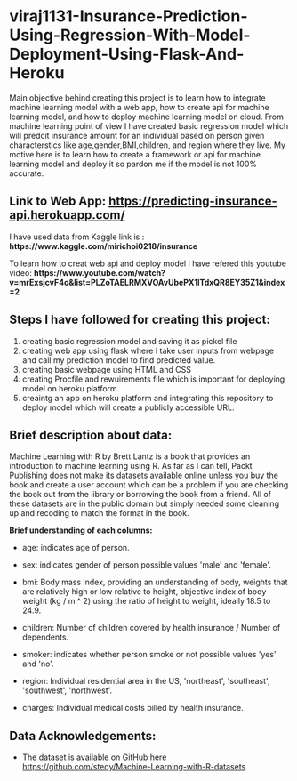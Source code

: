 # viraj1131-Insurance-Prediction-Using-Regression-With-Model-Deployment-Using-Flask-And-Heroku

<p>Main objective behind creating this project is to learn how to integrate machine learning model with a web app, how to create api for machine learning model, and how to deploy machine learning model on cloud. From machine learning point of view I have created basic regression model which will predcit insurance amount for an individual based on person given characterstics like age,gender,BMI,children, and region where they live. My motive here is to learn how to create a framework or api for machine learning model and deploy it so pardon me if the model is not 100% accurate.</p>


## Link to Web App: https://predicting-insurance-api.herokuapp.com/

<p>I have used data from Kaggle link is : <b>https://www.kaggle.com/mirichoi0218/insurance</b></p>

<p>To learn how to creat web api and deploy model I have refered this youtube video: <b>https://www.youtube.com/watch?v=mrExsjcvF4o&list=PLZoTAELRMXVOAvUbePX1lTdxQR8EY35Z1&index=2</b></p>

## Steps I have followed for creating this project:

1. creating basic regression model and saving it as pickel file
2. creating web app using flask where I take user inputs from webpage and call my prediction model to find predicted value.
3. creating basic webpage using HTML and CSS
4. creating Procfile and rewuirements file which is important for deploying model on heroku platform.
5. creaintg an app on heroku platform and integrating this repository to deploy model which will create a publicly accessible URL.

## Brief description about data:

<p>Machine Learning with R by Brett Lantz is a book that provides an introduction to machine learning using R. As far as I can tell, Packt Publishing does not make its datasets available online unless you buy the book and create a user account which can be a problem if you are checking the book out from the library or borrowing the book from a friend. All of these datasets are in the public domain but simply needed some cleaning up and recoding to match the format in the book.</p>

<b>Brief understanding of each columns:</b>

* age: indicates age of person. 

* sex: indicates gender of person possible values 'male' and 'female'.

* bmi: Body mass index, providing an understanding of body, weights that are relatively high or low relative to height,
    objective index of body weight (kg / m ^ 2) using the ratio of height to weight, ideally 18.5 to 24.9.

* children: Number of children covered by health insurance / Number of dependents.

* smoker: indicates whether person smoke or not possible values 'yes' and 'no'.

* region: Individual residential area in the US, 'northeast', 'southeast', 'southwest', 'northwest'.

* charges: Individual medical costs billed by health insurance.

## Data Acknowledgements:

* The dataset is available on GitHub here https://github.com/stedy/Machine-Learning-with-R-datasets.


